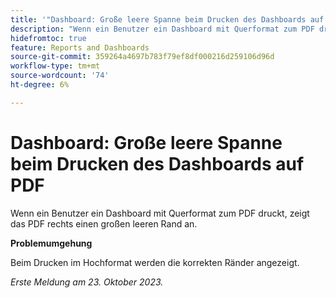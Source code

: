 ```yaml
---
title: '"Dashboard: Große leere Spanne beim Drucken des Dashboards auf PDF'
description: "Wenn ein Benutzer ein Dashboard mit Querformat zum PDF druckt, zeigt das PDF rechts einen großen leeren Rand an."
hidefromtoc: true
feature: Reports and Dashboards
source-git-commit: 359264a4697b783f79ef8df000216d259106d96d
workflow-type: tm+mt
source-wordcount: '74'
ht-degree: 6%

---
```



# Dashboard: Große leere Spanne beim Drucken des Dashboards auf PDF

Wenn ein Benutzer ein Dashboard mit Querformat zum PDF druckt, zeigt das PDF rechts einen großen leeren Rand an.

**Problemumgehung**

Beim Drucken im Hochformat werden die korrekten Ränder angezeigt.

_Erste Meldung am 23. Oktober 2023._
